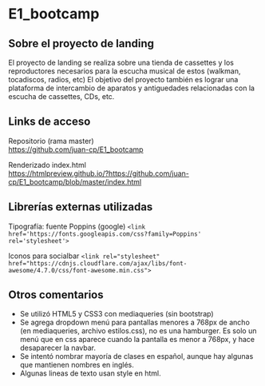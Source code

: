 # E1_bootcamp

## Sobre el proyecto de landing

El proyecto de landing se realiza sobre una tienda de cassettes y los reproductores necesarios para la escucha musical de estos (walkman, tocadiscos, radios, etc)
El objetivo del proyecto también es lograr una plataforma de intercambio de aparatos y antiguedades relacionadas con la escucha de cassettes, CDs, etc.

## Links de acceso

Repositorio (rama master)<br>
https://github.com/juan-cp/E1_bootcamp 

Renderizado index.html<br>
https://htmlpreview.github.io/?https://github.com/juan-cp/E1_bootcamp/blob/master/index.html

## Librerías externas utilizadas

Tipografía: fuente Poppins (google)
  `<link href='https://fonts.googleapis.com/css?family=Poppins' rel='stylesheet'>`
 
Iconos para socialbar
`<link rel="stylesheet" href="https://cdnjs.cloudflare.com/ajax/libs/font-awesome/4.7.0/css/font-awesome.min.css">`

## Otros comentarios
- Se utilizó HTML5 y CSS3 con mediaqueries (sin bootstrap)
- Se agrega dropdown menú para pantallas menores a 768px de ancho (en mediaqueries, archivo estilos.css), no es una hamburger. Es solo un menú que en css aparece cuando la pantalla es menor a 768px, y hace desaparecer la navbar.
- Se intentó nombrar mayoría de clases en español, aunque hay algunas que mantienen nombres en inglés.
- Algunas lineas de texto usan style en html.

